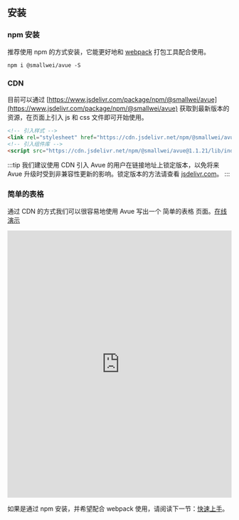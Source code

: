 ## 安装

### npm 安装

推荐使用 npm 的方式安装，它能更好地和 [webpack](https://webpack.js.org/) 打包工具配合使用。

```shell
npm i @smallwei/avue -S
```

### CDN

目前可以通过 [https://www.jsdelivr.com/package/npm/@smallwei/avue](https://www.jsdelivr.com/package/npm/@smallwei/avue) 获取到最新版本的资源，在页面上引入 js 和 css 文件即可开始使用。

```html
<!-- 引入样式 -->
<link rel="stylesheet" href="https://cdn.jsdelivr.net/npm/@smallwei/avue@1.1.21/lib/theme-chalk/index.css">
<!-- 引入组件库 -->
<script src="https://cdn.jsdelivr.net/npm/@smallwei/avue@1.1.21/lib/index.js"></script>
```

:::tip
我们建议使用 CDN 引入 Avue 的用户在链接地址上锁定版本，以免将来 Avue 升级时受到非兼容性更新的影响。锁定版本的方法请查看 [jsdelivr.com](https://www.jsdelivr.com)。
:::

### 简单的表格

通过 CDN 的方式我们可以很容易地使用 Avue 写出一个 简单的表格 页面。[在线演示](https://sandbox.runjs.cn/show/0swgvk7o)

<iframe width="100%" height="600" src="https://runjs.cn/code/0swgvk7o" allowpaymentrequest allowfullscreen="allowfullscreen" frameborder="0"></iframe>

如果是通过 npm 安装，并希望配合 webpack 使用，请阅读下一节：[快速上手](/#/component/quickstart)。